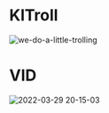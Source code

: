 # KlTroll
![we-do-a-little-trolling](https://user-images.githubusercontent.com/60795188/160684587-14c40393-24f2-441e-803d-62104b864680.gif)

# VID
![2022-03-29 20-15-03](https://user-images.githubusercontent.com/60795188/160693068-a8e4ab71-d05e-4213-9f91-3513130188b1.gif)
